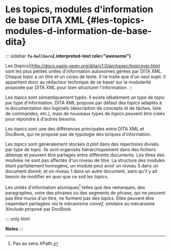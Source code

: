 # Les topics, modules d\'information de base DITA XML {#les-topics-modules-d-information-de-base-dita}

::: sidebar
**`fa-bullhorn`{.interpreted-text role="awesome"}**

Les
\[topics\](<http://docs.oasis-open.org/dita/v1.0/archspec/topicover.html>
sont les plus petites unités d\'information autonomes gérées par DITA
XML. Chaque *topic* a un titre et un corps de texte. Il ne traite que
d\'un seul sujet. Il appartient donc au rédacteur technique de se baser
sur la modularité proposée par DITA XML pour bien structurer
l\'information.
:::

Les *topics* sont sémantiquement typés. Il existe idéalement un type de
*topic* par type d\'information. DITA XML propose par défaut des
*topics* adaptés à la documentation des logiciels (description de
concepts et de tâches, liste de commandes, etc.), mais de nouveaux types
de *topics* peuvent être créés pour répondre à d\'autres besoins.

Les *topics* sont une des différences principales entre DITA XML et
DocBook, qui ne propose pas de typologie des briques d\'information.

Les *topics* sont généralement stockés *à plat* dans des répertoires
divisés par type de *topic*. Ils sont organisés hiérarchiquement dans
des fichiers *ditamap* et peuvent être partagés entre différents
documents. Les titres des modules ne sont pas affectés d\'un niveau de
titre. La structure des modules étant parfaitement homogène, un module
peut avoir un niveau 3 dans un document donné, et un niveau 1 dans un
autre document, sans qu\'il y ait besoin de modifier en quoi que ce soit
les *topics*.

Les unités d\'information atomiques[^1] telles que des remarques, des
paragraphes, voire des phrases ou des segments de phrase, qui ne peuvent
pas être munis d\'un titre, ne forment pas des *topics*. Elles peuvent
être cependant partagées *via* le mécanisme *conref*, similaire au
mécanisme *Xinclude* proposé par DocBook.

::: only
html

**Notes**
:::

[^1]: Pas au sens XPath.
